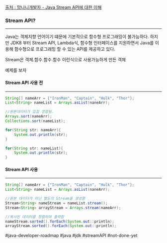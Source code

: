 
[출처 : 망나니개발자 - Java Stream API에 대한 이해](https://mangkyu.tistory.com/112)
### Stream API?
---
Java는 객체지향 언어이기 떄문에 기본적으로 함수형 프로그래밍이 불가능하다.
하지만 JDK8 부터 Stream API, Lambda식, 함수형 인터페이스를 지원하면서 Java를 이용해 함수형으로 프로그래밍 할 수 있는 API를 제공하고 있다.

Stream은 객체.함수.함수.함수 이런식으로 사용가능하게 만든 객체

예제를 보자
#### Stream API 사용 전
---
```java
String[] nameArr = {"IronMan", "Captain", "Hulk", "Thor"};
List<String> nameList = Arrays.asList(naneArr);

//원본데이터가 집접 정렬됨.
Arrays.sort(nameArr);
Collections.sort(nameList);

for(String str: nameArr){
	System.out.println(str);
}

for(String str: nameList){
	System.out.println(str);
}

```

#### Stream API 사용
---
```java
String[] nameArr = {"IronMan", "Captain", "Hulk", "Thor"};
List<String> nameList = Arrays.asList(naneArr);

//원본 데이터가 아닌 별도의 Stream을 생성함
Stream<String> nameStream = nameList.stream();
Stream<String> arrayStream = Arrays.stream(nameArr);

//복사된 데이터를 정렬하여 출력함
nameStream.sorted().forEach(System.out::println);
arrayStream.sorted().forEach(System.out::println);

```


#java-developer-roadmap
#java 
#jdk
#streamAPI
#not-done-yet
